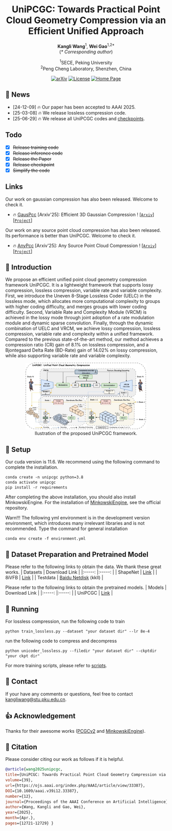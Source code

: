 <h1 align="center">UniPCGC: Towards Practical Point Cloud Geometry Compression via an Efficient Unified Approach</h1>

<p align="center">
    <strong>Kangli Wang</strong><sup>1</sup>, <strong>Wei Gao</strong><sup>1,2*</sup><br>
    (<em>* Corresponding author</em>)
</p>

<p align="center">
    <sup>1</sup>SECE, Peking University<br>
    <sup>2</sup>Peng Cheng Laboratory, Shenzhen, China
</p>
<p align="center">
  <a href="https://arxiv.org/abs/2503.18541"><img src="https://img.shields.io/badge/Arxiv-2503.18541-b31b1b.svg?logo=arXiv" alt="arXiv"></a>
  <a href="https://github.com/Wangkkklll/UniPCGC?tab=MIT-1-ov-file"><img src="https://img.shields.io/badge/License-MIT-yellow" alt="License"></a>
  <a href="https://uni-pcgc.github.io/"><img src="https://img.shields.io/badge/Project_Page-UniPCGC-blue.svg" alt="Home Page"></a>
</p>

## 📣 News
- [24-12-09] 🔥 Our paper has been accepted to AAAI 2025.
- [25-03-08] 🔥 We release lossless compression code.
- [25-06-29] 🔥 We release all UniPCGC codes and [checkpoints](https://pan.baidu.com/s/1WsgMrXX3hmUvbuiPUZglHg?pwd=kkll).

## Todo
- [x] ~~Release training code~~ 
- [x] ~~Release inference code~~
- [x] ~~Release the Paper~~
- [x] ~~Release checkpoint~~
- [x] ~~Simplify the code~~

## Links
Our work on gaussian compression has also been released. Welcome to check it.
- 🔥 [GausPcc](https://gauspcc.github.io/) [Arxiv'25]: Efficient 3D Gaussian Compression ! [[`Arxiv`](https://arxiv.org/abs/2505.18197)] [[`Project`](https://gauspcc.github.io/)]  

Our work on any source point cloud compression has also been released. Its performance is better than UniPCGC. Welcome to check it.
- 🔥 [AnyPcc](https://anypcc.github.io/) [Arxiv'25]: Any Source Point Cloud Compression ! [[`Arxiv`](https://arxiv.org/abs/2510.20331)] [[`Project`](https://anypcc.github.io/)]

## 📌 Introduction

We propose an efficient unified point cloud geometry compression framework UniPCGC. It is a lightweight framework that supports lossy compression, lossless compression, variable rate and variable complexity. First, we introduce the Uneven 8-Stage Lossless Coder (UELC) in the lossless mode, which allocates more computational complexity to groups with higher coding difficulty, and merges groups with lower coding difficulty. Second, Variable Rate and Complexity Module (VRCM) is achieved in the lossy mode through joint adoption of a rate modulation module and dynamic sparse convolution. Finally, through the dynamic combination of UELC and VRCM, we achieve lossy compression, lossless compression, variable rate and complexity within a unified framework. Compared to the previous state-of-the-art method, our method achieves a compression ratio (CR) gain of 8.1\% on lossless compression, and a Bjontegaard Delta Rate (BD-Rate) gain of 14.02\% on lossy compression, while also supporting variable rate and variable complexity.

<div align="center">
<img src="assets/unipcgc.jpg" width = 75% height = 75%/>
<br>
Ilustration of the proposed UniPCGC framework. 
</div>

## 🔑 Setup
Our cuda version is 11.6. We recommend using the following command to complete the installation.
```
conda create -n unipcgc python=3.8
conda activate unipcgc
pip install -r requirements
```
After completing the above installation, you should also install MinkowskiEngine. For the installation of [MinkowskiEngine](https://github.com/NVIDIA/MinkowskiEngine), see the official repository. 

Warn!!! The following yml environment is in the development version environment, which introduces many irrelevant libraries and is not recommended.
Type the command for general installation
```
conda env create -f environment.yml
```


## 🧩 Dataset Preparation and Pretrained Model
Please refer to the following links to obtain the data. We thank these great works.
| Datasets | Download Link | 
|:-----: |:-----: |
| ShapeNet | [Link](https://github.com/NJUVISION/SparsePCGC)  |
| 8iVFB | [Link](http://plenodb.jpeg.org/pc/8ilabs/)  |
| Testdata | [Baidu Netdisk](https://pan.baidu.com/s/1p3ubD5m0yGkmDMSK7pbxAQ?pwd=kkll) (kkll) |

Please refer to the following links to obtain the pretrained models.
| Models | Download Link | 
|:-----: |:-----: |
| UniPCGC | [Link](https://pan.baidu.com/s/1WsgMrXX3hmUvbuiPUZglHg?pwd=kkll)  |

## 🚀 Running
For lossless compression, run the following code to train
```
python train_lossless.py --dataset "your dataset dir" --lr 8e-4
```
run the following code to compress and decompress  
```
python unicoder_lossless.py --filedir "your dataset dir" --ckptdir "your ckpt dir"
```
For more training scripts, please refer to [scripts](./script).

## 🔎 Contact
If your have any comments or questions, feel free to contact [kangliwang@stu.pku.edu.cn](kangliwang@stu.pku.edu.cn).

## 👍 Acknowledgement
Thanks for their awesome works ([PCGCv2](https://github.com/NJUVISION/PCGCv2) and [MinkowskiEngine](https://github.com/NVIDIA/MinkowskiEngine)).

## 📘 Citation
Please consider citing our work as follows if it is helpful.
```bibtex
@article{wang2025unipcgc,
title={UniPCGC: Towards Practical Point Cloud Geometry Compression via an Efficient Unified Approach},
volume={39},
url={https://ojs.aaai.org/index.php/AAAI/article/view/33387},
DOI={10.1609/aaai.v39i12.33387},
number={12},
journal={Proceedings of the AAAI Conference on Artificial Intelligence},
author={Wang, Kangli and Gao, Wei},
year={2025},
month={Apr.},
pages={12721-12729} }
```
